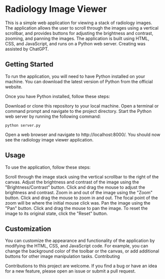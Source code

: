 # Radiology Image Viewer

This is a simple web application for viewing a stack of radiology images. The application allows the user to scroll through the images using a vertical scrollbar, and provides buttons for adjusting the brightness and contrast, zooming, and panning the images. The application is built using HTML, CSS, and JavaScript, and runs on a Python web server. Creating was assisted by ChatGPT.

## Getting Started

To run the application, you will need to have Python installed on your machine. You can download the latest version of Python from the official website.

Once you have Python installed, follow these steps:

Download or clone this repository to your local machine.
Open a terminal or command prompt and navigate to the project directory.
Start the Python web server by running the following command:
```
python server.py
```
Open a web browser and navigate to http://localhost:8000/.
You should now see the radiology image viewer application.

## Usage

To use the application, follow these steps:

Scroll through the image stack using the vertical scrollbar to the right of the canvas.
Adjust the brightness and contrast of the image using the "Brightness/Contrast" button. Click and drag the mouse to adjust the brightness and contrast.
Zoom in and out of the image using the "Zoom" button. Click and drag the mouse to zoom in and out. The focal point of the zoom will be where the initial mouse click was.
Pan the image using the "Pan" button. Click and drag the mouse to pan the image.
To reset the image to its original state, click the "Reset" button.

## Customization

You can customize the appearance and functionality of the application by modifying the HTML, CSS, and JavaScript code. For example, you can change the background color of the toolbar or the canvas, or add additional buttons for other image manipulation tasks.
Contributing

Contributions to this project are welcome. If you find a bug or have an idea for a new feature, please open an issue or submit a pull request.
